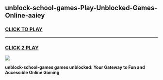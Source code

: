 
## unblock-school-games-Play-Unblocked-Games-Online-aaiey
<h3>
<a href="https://premium76.site?title=unblock-school-games&ref=25A">CLICK TO PLAY</a></h3>
<hr>

<h3>
<a href="https://premium76.site?title=unblock-school-games&ref=25A">CLICK 2 PLAY</a>
  
</h3>

<a href="https://premium76.site?title=unblock-school-games&ref=25A"><img src="https://clearcache.store/games.png"></a>


**unblock-school-games games unblocked: Your Gateway to Fun and Accessible Online Gaming**
